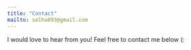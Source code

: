 ```yaml
---
title: "Contact"
mailto: selhu093@gmail.com
---
```


I would love to hear from you!
Feel free to contact me below (:
